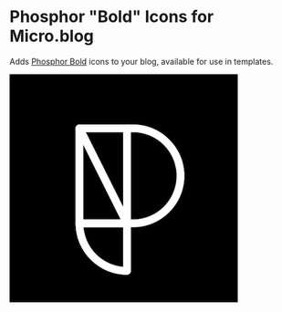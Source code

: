 # Phosphor "Bold" Icons for Micro.blog

Adds [Phosphor Bold](https://phosphoricons.com/?weight=%22bold%22) icons to your blog, available for use in templates.

![Phosphor Logo](https://raw.githubusercontent.com/jimmitchell/plugin-phosphor-bold/main/logo.png)